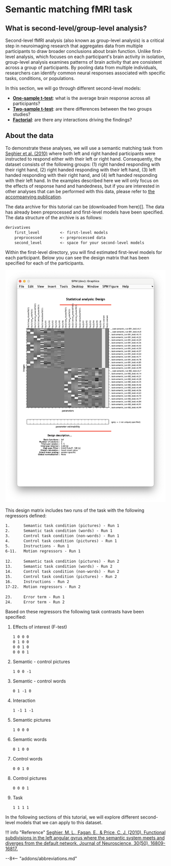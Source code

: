 # Semantic matching fMRI task

## What is second-level/group-level analysis?

Second-level fMRI analysis (also known as group-level analysis) is a critical step in neuroimaging research that aggregates data from multiple participants to draw broader conclusions about brain function. Unlike first-level analysis, which focuses on each participant's brain activity in isolation, group-level analysis examines patterns of brain activity that are consistent across a group of participants. By pooling data from multiple individuals, researchers can identify common neural responses associated with specific tasks, conditions, or populations. 

In this section, we will go through different second-level models:

- [**One-sample t-test**](./one_sample_ttest.md): what is the average brain response across all participants?
- [**Two-sample t-test**](./two_sample_ttest.md): are there differences between the two groups studies? 
- [**Factorial**](factorial.md): are there any interactions driving the findings? 

## About the data

To demonstrate these analyses, we will use a semantic matching task from [Seghier et al. (2010)](https://doi.org/10.1523/JNEUROSCI.3377-10.2010) where both left and right handed participants were instructed to respond either with their left or right hand. Consequently, the dataset consists of the following groups: (1) right handed responding with their right hand, (2) right handed responding with their left hand, (3) left handed responding with their right hand, and (4) left handed responding with their left hand. In the examples described here we will only focus on the effects of response hand and handedness, but if you are interested in other analyses that can be performed with this data, please refer to [the accompanying publication](https://doi.org/10.1523/JNEUROSCI.3377-10.2010). 

The data archive for this tutorial can be (downloaded from here)[]. The data has already been preprocessed and first-level models have been specified. The data structure of the archive is as follows:

```
derivatives
    first_level         <- first-level models
    preprocessed        <- preprocessed data
    second_level        <- space for your second-level models
```

Within the first-level directory, you will find estimated first-level models for each participant. Below you can see the design matrix that has been specified for each of the participants. 

![](../../../assets/figures/tutorials/fmri/group/semantic_first_level_design_matrix.png)

This design matrix includes two runs of the task with the following regressors defined:

    1.      Semantic task condition (pictures) - Run 1
    2.      Semantic task condition (words) - Run 1
    3.      Control task condition (non-words) - Run 1
    4.      Control task condition (pictures) - Run 1
    5.      Instructions - Run 1
    6-11.   Motion regressors - Run 1

    12.     Semantic task condition (pictures) - Run 2
    13.     Semantic task condition (words) - Run 2
    14.     Control task condition (non-words) - Run 2
    15.     Control task condition (pictures) - Run 2
    16.     Instructions - Run 2
    17-22.  Motion regressors - Run 2

    23.     Error term - Run 1
    24.     Error term - Run 2

Based on these regressors the following task contrasts have been specified:

1. Effects of interest (F-test)

    ```
    1 0 0 0
    0 1 0 0
    0 0 1 0
    0 0 0 1
    ```

2. Semantic - control pictures

    ```
    1 0 0 -1
    ```

3. Semantic - control words

    ```
    0 1 -1 0
    ```

4. Interaction

    ```
    1 -1 1 -1
    ```

5. Semantic pictures 

    ```
    1 0 0 0
    ```

6. Semantic words

    ```
    0 1 0 0
    ```

7. Control words

    ```
    0 0 1 0
    ```

8. Control pictures

    ```
    0 0 0 1
    ```

9. Task 

    ```
    1 1 1 1
    ```

In the following sections of this tutorial, we will explore different second-level models that we can apply to this dataset. 

!!! info "Reference"
    [Seghier, M. L., Fagan, E., & Price, C. J. (2010). Functional subdivisions in the left angular gyrus where the semantic system meets and diverges from the default network. Journal of Neuroscience, 30(50), 16809-16817.](https://doi.org/10.1523/JNEUROSCI.3377-10.2010)

--8<-- "addons/abbreviations.md"